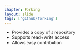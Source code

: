 ```yaml
---
chapter: Forking
layout: slide
tags: ['github/forking']
---
```


* Provides a copy of a repository
* Supports read+write access
* Allows easy contribution